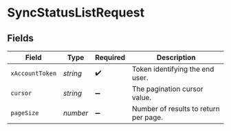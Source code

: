 # SyncStatusListRequest


## Fields

| Field                                 | Type                                  | Required                              | Description                           |
| ------------------------------------- | ------------------------------------- | ------------------------------------- | ------------------------------------- |
| `xAccountToken`                       | *string*                              | :heavy_check_mark:                    | Token identifying the end user.       |
| `cursor`                              | *string*                              | :heavy_minus_sign:                    | The pagination cursor value.          |
| `pageSize`                            | *number*                              | :heavy_minus_sign:                    | Number of results to return per page. |
